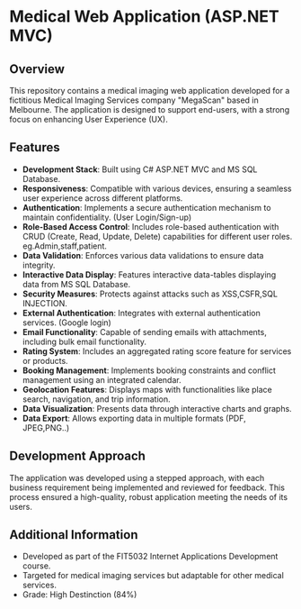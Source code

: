 # **Medical Web Application (ASP.NET MVC)**

## **Overview**
This repository contains a medical imaging web application developed for a fictitious Medical Imaging Services company "MegaScan" based in Melbourne. The application is designed to support end-users, with a strong focus on enhancing User Experience (UX). 

## **Features**
- **Development Stack**: Built using C# ASP.NET MVC and MS SQL Database.
- **Responsiveness**: Compatible with various devices, ensuring a seamless user experience across different platforms.
- **Authentication**: Implements a secure authentication mechanism to maintain confidentiality. (User Login/Sign-up)
- **Role-Based Access Control**: Includes role-based authentication with CRUD (Create, Read, Update, Delete) capabilities for different user roles. eg.Admin,staff,patient.
- **Data Validation**: Enforces various data validations to ensure data integrity.
- **Interactive Data Display**: Features interactive data-tables displaying data from MS SQL Database.
- **Security Measures**: Protects against attacks such as XSS,CSFR,SQL INJECTION.
- **External Authentication**: Integrates with external authentication services. (Google login)
- **Email Functionality**: Capable of sending emails with attachments, including bulk email functionality.
- **Rating System**: Includes an aggregated rating score feature for services or products.
- **Booking Management**: Implements booking constraints and conflict management using an integrated calendar. 
- **Geolocation Features**: Displays maps with functionalities like place search, navigation, and trip information.
- **Data Visualization**: Presents data through interactive charts and graphs.
- **Data Export**: Allows exporting data in multiple formats (PDF, JPEG,PNG..)

## **Development Approach**
The application was developed using a stepped approach, with each business requirement being implemented and reviewed for feedback. This process ensured a high-quality, robust application meeting the needs of its users.

## **Additional Information**
- Developed as part of the FIT5032 Internet Applications Development course.
- Targeted for medical imaging services but adaptable for other medical services.
- Grade: High Destinction (84%) 
